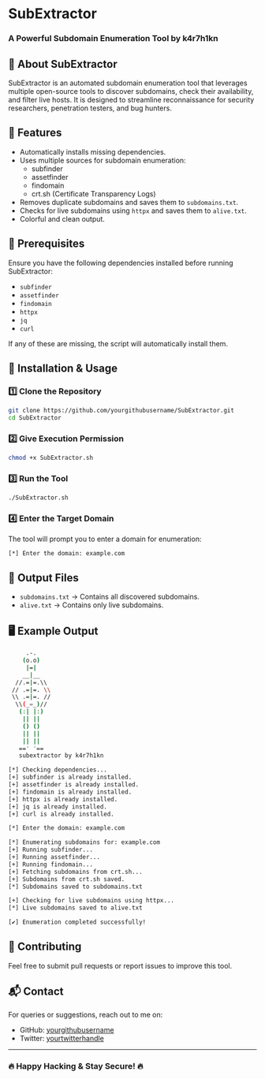 # SubExtractor

### A Powerful Subdomain Enumeration Tool by k4r7h1kn

## 🚀 About SubExtractor

SubExtractor is an automated subdomain enumeration tool that leverages multiple open-source tools to discover subdomains, check their availability, and filter live hosts. It is designed to streamline reconnaissance for security researchers, penetration testers, and bug hunters.

## 🎯 Features

- Automatically installs missing dependencies.
- Uses multiple sources for subdomain enumeration:
  - subfinder
  - assetfinder
  - findomain
  - crt.sh (Certificate Transparency Logs)
- Removes duplicate subdomains and saves them to `subdomains.txt`.
- Checks for live subdomains using `httpx` and saves them to `alive.txt`.
- Colorful and clean output.

## 📌 Prerequisites

Ensure you have the following dependencies installed before running SubExtractor:

- `subfinder`
- `assetfinder`
- `findomain`
- `httpx`
- `jq`
- `curl`

If any of these are missing, the script will automatically install them.

## 🔧 Installation & Usage

### 1️⃣ Clone the Repository

```bash
git clone https://github.com/yourgithubusername/SubExtractor.git
cd SubExtractor
```

### 2️⃣ Give Execution Permission

```bash
chmod +x SubExtractor.sh
```

### 3️⃣ Run the Tool

```bash
./SubExtractor.sh
```

### 4️⃣ Enter the Target Domain

The tool will prompt you to enter a domain for enumeration:

```bash
[*] Enter the domain: example.com
```

## 📂 Output Files

- `subdomains.txt` → Contains all discovered subdomains.
- `alive.txt` → Contains only live subdomains.

## 🖥 Example Output

```bash
     .-.
    (o.o)
     |=|
    __|__
  //.=|=.\\
 // .=|=. \\
 \\ .=|=. //
  \\(_=_)//
   (:| |:)
    || ||
    () ()
    || ||
    || ||
   ==' '==
   subextractor by k4r7h1kn

[*] Checking dependencies...
[+] subfinder is already installed.
[+] assetfinder is already installed.
[+] findomain is already installed.
[+] httpx is already installed.
[+] jq is already installed.
[+] curl is already installed.

[*] Enter the domain: example.com

[*] Enumerating subdomains for: example.com
[+] Running subfinder...
[+] Running assetfinder...
[+] Running findomain...
[+] Fetching subdomains from crt.sh...
[+] Subdomains from crt.sh saved.
[*] Subdomains saved to subdomains.txt

[+] Checking for live subdomains using httpx...
[*] Live subdomains saved to alive.txt

[✔] Enumeration completed successfully!
```

## 🤝 Contributing

Feel free to submit pull requests or report issues to improve this tool.

## 📬 Contact

For queries or suggestions, reach out to me on:

- GitHub: [yourgithubusername](https://github.com/k4r7h1kn)
- Twitter: [yourtwitterhandle](https://twitter.com/k4r7h1kn)

---

### 🔥 Happy Hacking & Stay Secure! 🔥
